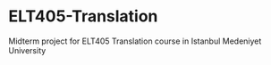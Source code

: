 # ELT405-Translation
Midterm project for ELT405 Translation course in Istanbul Medeniyet University
